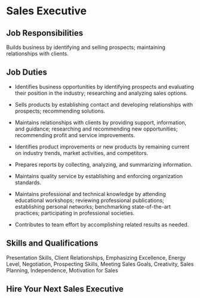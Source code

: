 # Sales Executive

## Job Responsibilities

Builds business by identifying and selling prospects; maintaining relationships with clients.

## Job Duties

* Identifies business opportunities by identifying prospects and evaluating their position in the industry; researching and analyzing sales options.

* Sells products by establishing contact and developing relationships with prospects; recommending solutions.

* Maintains relationships with clients by providing support, information, and guidance; researching and recommending new opportunities; recommending profit and service improvements.

* Identifies product improvements or new products by remaining current on industry trends, market activities, and competitors.

* Prepares reports by collecting, analyzing, and summarizing information.

* Maintains quality service by establishing and enforcing organization standards.

* Maintains professional and technical knowledge by attending educational workshops; reviewing professional publications; establishing personal networks; benchmarking state-of-the-art practices; participating in professional societies.

* Contributes to team effort by accomplishing related results as needed.

## Skills and Qualifications

Presentation Skills, Client Relationships, Emphasizing Excellence, Energy Level, Negotiation, Prospecting Skills, Meeting Sales Goals, Creativity, Sales Planning, Independence, Motivation for Sales

## Hire Your Next Sales Executive

